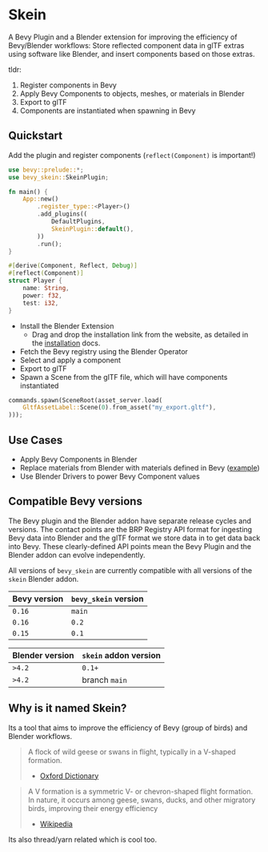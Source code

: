 # Skein

A Bevy Plugin and a Blender extension for improving the efficiency of Bevy/Blender workflows: Store reflected component data in glTF extras using software like Blender, and insert components based on those extras.

tldr:

1. Register components in Bevy
2. Apply Bevy Components to objects, meshes, or materials in Blender
3. Export to glTF
4. Components are instantiated when spawning in Bevy

## Quickstart

Add the plugin and register components (`reflect(Component)` is important!)

```rust no_run
use bevy::prelude::*;
use bevy_skein::SkeinPlugin;

fn main() {
    App::new()
        .register_type::<Player>()
        .add_plugins((
            DefaultPlugins,
            SkeinPlugin::default(),
        ))
        .run();
}

#[derive(Component, Reflect, Debug)]
#[reflect(Component)]
struct Player {
    name: String,
    power: f32,
    test: i32,
}
```

- Install the Blender Extension
  * Drag and drop the installation link from the website, as detailed in the [installation](https://bevyskein.dev/docs/installation) docs.
- Fetch the Bevy registry using the Blender Operator
- Select and apply a component
- Export to glTF
- Spawn a Scene from the glTF file, which will have components instantiated

```rust ignore
commands.spawn(SceneRoot(asset_server.load(
    GltfAssetLabel::Scene(0).from_asset("my_export.gltf"),
)));
```

## Use Cases

- Apply Bevy Components in Blender
- Replace materials from Blender with materials defined in Bevy ([example](examples/replace_material.rs))
- Use Blender Drivers to power Bevy Component values

## Compatible Bevy versions

The Bevy plugin and the Blender addon have separate release cycles and versions. The contact points are the BRP Registry API format for ingesting Bevy data into Blender and the glTF format we store data in to get data back into Bevy. These clearly-defined API points mean the Bevy Plugin and the Blender addon can evolve independently.

All versions of `bevy_skein` are currently compatible with all versions of the `skein` Blender addon.

| Bevy version | `bevy_skein` version |
| :----------- | :------------------- |
| `0.16`       | `main`               |
| `0.16`       | `0.2`                |
| `0.15`       | `0.1`                |

| Blender version | `skein` addon version |
| :-------------- | :-------------------- |
| `>4.2`          | `0.1+`                |
| `>4.2`          | branch `main`         |

## Why is it named Skein?

Its a tool that aims to improve the efficiency of Bevy (group of birds) and Blender workflows.

> A flock of wild geese or swans in flight, typically in a V-shaped formation.
>
> - [Oxford Dictionary](https://web.archive.org/web/20190107072506/https://en.oxforddictionaries.com/definition/skein)

> A V formation is a symmetric V- or chevron-shaped flight formation. In nature, it occurs among geese, swans, ducks, and other migratory birds, improving their energy efficiency
>
> - [Wikipedia](https://en.wikipedia.org/wiki/V_formation)

Its also thread/yarn related which is cool too.
